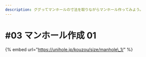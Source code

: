 ```yaml
---
description: ググってマンホールの寸法を取りながらマンホール作ってみよう。
---
```


# \#03 マンホール作成 01

{% embed url="https://unihole.jp/kouzou/size/manhole\_1/" %}



